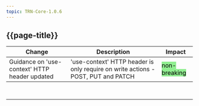 ```yaml
---
topic: TRN-Core-1.0.6
---
```


<div class="bars-blg-expander">
<div class="bars-blg-expander-entry" id="v1.0.6">

## {{page-title}}

| Change                                   | Description                            | Impact                          | 
|------------------------------------------|----------------------------------------|---------------------------------|
| Guidance on 'use-context' HTTP header updated         | 'use-context' HTTP header is only require on write actions - POST, PUT and PATCH | <mark style="background-color: LightGreen">non-breaking</mark>  |

</div>
</div>
<br>
<hr>

